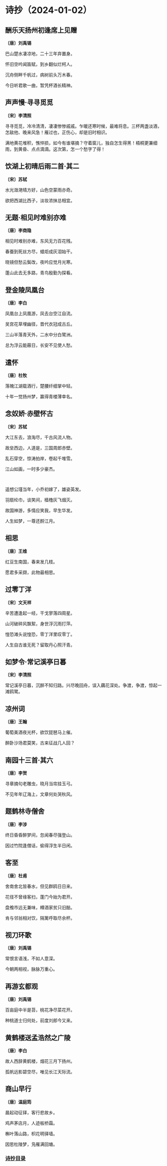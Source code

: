 # 诗抄（2024-01-02）

## 酬乐天扬州初逢席上见赠
**〔唐〕刘禹锡**

巴山楚水凄凉地，二十三年弃置身。

怀旧空吟闻笛赋，到乡翻似烂柯人。

沉舟侧畔千帆过，病树前头万木春。

今日听君歌一曲，暂凭杯酒长精神。

## 声声慢·寻寻觅觅
**〔宋〕李清照**

寻寻觅觅，冷冷清清，凄凄惨惨戚戚。乍暖还寒时候，最难将息。三杯两盏淡酒，怎敌他、晚来风急！雁过也，正伤心，却是旧时相识。

满地黄花堆积，憔悴损，如今有谁堪摘？守着窗儿，独自怎生得黑！梧桐更兼细雨，到黄昏、点点滴滴。这次第，怎一个愁字了得！

## 饮湖上初晴后雨二首·其二
**〔宋〕苏轼**

水光潋滟晴方好，山色空蒙雨亦奇。

欲把西湖比西子，淡妆浓抹总相宜。

## 无题·相见时难别亦难
**〔唐〕李商隐**

相见时难别亦难，东风无力百花残。

春蚕到死丝方尽，蜡炬成灰泪始干。

晓镜但愁云鬓改，夜吟应觉月光寒。

蓬山此去无多路，青鸟殷勤为探看。

## 登金陵凤凰台
**〔唐〕李白**

凤凰台上凤凰游，凤去台空江自流。

吴宫花草埋幽径，晋代衣冠成古丘。

三山半落青天外，二水中分白鹭洲。

总为浮云能蔽日，长安不见使人愁。

## 遣怀
**〔唐〕杜牧**

落魄江湖载酒行，楚腰纤细掌中轻。

十年一觉扬州梦，赢得青楼薄幸名。

## 念奴娇·赤壁怀古
**〔宋〕苏轼**

大江东去，浪淘尽，千古风流人物。

故垒西边，人道是，三国周郎赤壁。

乱石穿空，惊涛拍岸，卷起千堆雪。

江山如画，一时多少豪杰。

<br>

遥想公瑾当年，小乔初嫁了，雄姿英发。

羽扇纶巾，谈笑间，樯橹灰飞烟灭。

故国神游，多情应笑我，早生华发。

人生如梦，一尊还酹江月。

## 相思
**〔唐〕王维**

红豆生南国，春来发几枝。

愿君多采撷，此物最相思。

## 过零丁洋
**〔宋〕文天祥**

辛苦遭逢起一经，干戈寥落四周星。

山河破碎风飘絮，身世浮沉雨打萍。

惶恐滩头说惶恐，零丁洋里叹零丁。

人生自古谁无死？留取丹心照汗青。

## 如梦令·常记溪亭日暮
**〔宋〕李清照**

常记溪亭日暮，沉醉不知归路。兴尽晚回舟，误入藕花深处。争渡，争渡，惊起一滩鸥鹭。

## 凉州词
**〔唐〕王翰**

葡萄美酒夜光杯，欲饮琵琶马上催。

醉卧沙场君莫笑，古来征战几人回？

## 南园十三首·其六
**〔唐〕李贺**

寻章摘句老雕虫，晓月当帘挂玉弓。

不见年年辽海上，文章何处哭秋风。

## 题鹤林寺僧舍
**〔唐〕李涉**

终日昏昏醉梦间，忽闻春尽强登山。

因过竹院逢僧话，偷得浮生半日闲。

## 客至
**〔唐〕杜甫**

舍南舍北皆春水，但见群鸥日日来。

花径不曾缘客扫，蓬门今始为君开。

盘飧市远无兼味，樽酒家贫只旧醅。

肯与邻翁相对饮，隔篱呼取尽余杯。

## 视刀环歌
**〔唐〕刘禹锡**

常恨言语浅，不如人意深。

今朝两相视，脉脉万重心。

## 再游玄都观
**〔唐〕刘禹锡**

百亩庭中半是苔，桃花净尽菜花开。

种桃道士归何处，前度刘郎今又来。

## 黄鹤楼送孟浩然之广陵
**〔唐〕李白**

故人西辞黄鹤楼，烟花三月下扬州。

孤帆远影碧空尽，唯见长江天际流。

## 商山早行
**〔唐〕温庭筠**

晨起动征铎，客行悲故乡。

鸡声茅店月，人迹板桥霜。

槲叶落山路，枳花明驿墙。

因思杜陵梦，凫雁满回塘。

### [诗抄目录](../poem.md)
